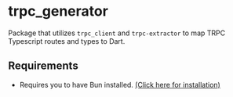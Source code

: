 <!--
This README describes the package. If you publish this package to pub.dev,
this README's contents appear on the landing page for your package.

For information about how to write a good package README, see the guide for
[writing package pages](https://dart.dev/guides/libraries/writing-package-pages).

For general information about developing packages, see the Dart guide for
[creating packages](https://dart.dev/guides/libraries/create-library-packages)
and the Flutter guide for
[developing packages and plugins](https://flutter.dev/developing-packages).
-->

# trpc_generator

Package that utilizes `trpc_client` and `trpc-extractor` to map TRPC Typescript routes and types to Dart.

## Requirements

- Requires you to have Bun installed. [(Click here for installation)](https://bun.sh/docs/installation)
